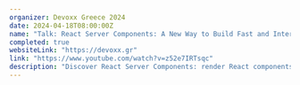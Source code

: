 ```yaml
---
organizer: Devoxx Greece 2024
date: 2024-04-18T08:00:00Z
name: "Talk: React Server Components: A New Way to Build Fast and Interactive Web Apps"
completed: true
websiteLink: "https://devoxx.gr"
link: "https://www.youtube.com/watch?v=z52e7IRTsqc"
description: "Discover React Server Components: render React components on the server, stream them to the client, and build rich, interactive web interfaces with minimal client-side code. Learn how they work, and their benefits over traditional approaches, see real-world examples, and get best practices for adopting them in your projects."
---
```

